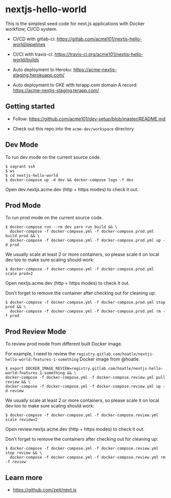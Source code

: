 # nextjs-hello-world

This is the simplest seed code for next.js applications with Docker workflow, CI/CD system.

- CI/CD with gitlab-ci: https://gitlab.com/acme101/nextjs-hello-world/pipelines
- CI/CI with travis-ci: https://travis-ci.org/acme101/nextjs-hello-world/builds

- Auto deployment to Heroku: https://acme-nextjs-staging.herokuapp.com/
- Auto deployment to GKE with terapp.com domain A record: https://acme-nextjs-staging.terapp.com/


## Getting started

- Follow: https://github.com/acme101/dev-setup/blob/master/README.md

- Check out this repo into the `acme-dev/workspace` directory

## Dev Mode

To run dev mode on the current source code.

```
$ vagrant ssh
$ ws
$ cd nextjs-hello-world
$ docker-compose up -d dev && docker-compose logs -f dev
```

Open dev.nextjs.acme.dev (http + https modes) to check it out.

## Prod Mode

To run prod mode on the current source code.

```
$ docker-compose run --rm dev yarn run build && \
  docker-compose -f docker-compose.yml -f docker-compose.prod.yml build prod && \
  docker-compose -f docker-compose.yml -f docker-compose.prod.yml up -d prod
```

We usually scale at least 2 or more containers, so please scale it on local dev too to make sure scaling should work:

```
$ docker-compose -f docker-compose.yml -f docker-compose.prod.yml scale prod=2
```

Open nextjs.acme.dev (http + https modes) to check it out.


Don't forget to remove the container after checking out for cleaning up:

```
$ docker-compose -f docker-compose.yml -f docker-compose.prod.yml stop prod && \
  docker-compose -f docker-compose.yml -f docker-compose.prod.yml rm -f prod
```

## Prod Review Mode

To review prod mode from different built Docker image.

For example, I need to review the `registry.gitlab.com/hoatle/nextjs-hello-world:features-1-something` Docker image
from @hoatle.

```
$ export DOCKER_IMAGE_REVIEW=registry.gitlab.com/hoatle/nextjs-hello-world:features-1-something && \
docker-compose -f docker-compose.yml -f docker-compose.review.yml pull review && \
docker-compose -f docker-compose.yml -f docker-compose.review.yml up -d review
```

We usually scale at least 2 or more containers, so please scale it on local dev too to make sure scaling should work:

```
$ docker-compose -f docker-compose.yml -f docker-compose.review.yml scale review=2
```


Open review.nextjs.acme.dev (http + https modes) to check it out.


Don't forget to remove the containers after checking out for cleaning up:

```
$ docker-compose -f docker-compose.yml -f docker-compose.review.yml stop review && \
  docker-compose -f docker-compose.yml -f docker-compose.review.yml rm -f review
```

## Learn more

- https://github.com/zeit/next.js
